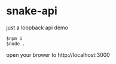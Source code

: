 

# snake-api
just a loopback api demo
```$xslt
$npm i
$node . 
```
open your brower to http://localhost:3000

